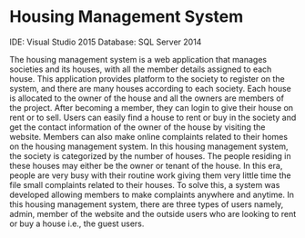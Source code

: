 # Housing Management System

IDE: Visual Studio 2015
Database: SQL Server 2014
 
The housing management system is a web application that manages societies and its houses, with all the member details assigned to each house. This application provides platform to the society to register on the system, and there are many houses according to each society. Each house is allocated to the owner of the house and all the owners are members of the project. After becoming a member, they can login to give their house on rent or to sell. Users can easily find a house to rent or buy in the society and get the contact information of the owner of the house by visiting the website. Members can also make online complaints related to their homes on the housing management system.
In this housing management system, the society is categorized by the number of houses. The people residing in these houses may either be the owner or tenant of the house. In this era, people are very busy with their routine work giving them very little time the file small complaints related to their houses. To solve this, a system was developed allowing members to make complaints anywhere and anytime.
In this housing management system, there are three types of users namely, admin, member of the website and the outside users who are looking to rent or buy a house i.e., the guest users.

